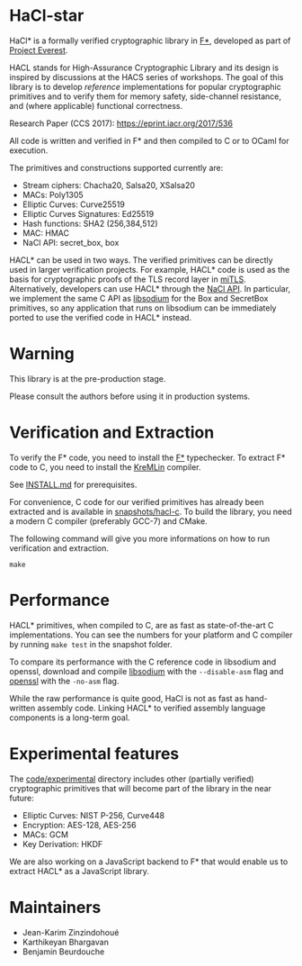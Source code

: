 HaCl-star
=========

HaCl* is a formally verified cryptographic library in [F\*],
developed as part of [Project Everest].

HACL stands for High-Assurance Cryptographic Library and its design is
inspired by discussions at the HACS series of workshops.
The goal of this library is to develop *reference* implementations
for popular cryptographic primitives and to verify them for memory safety,
side-channel resistance, and (where applicable) functional correctness.

Research Paper (CCS 2017): https://eprint.iacr.org/2017/536

All code is written and verified in F\* and then compiled to C or to
OCaml for execution.

The primitives and constructions supported currently are:

* Stream ciphers: Chacha20, Salsa20, XSalsa20
* MACs: Poly1305
* Elliptic Curves: Curve25519
* Elliptic Curves Signatures: Ed25519
* Hash functions: SHA2 (256,384,512)
* MAC: HMAC
* NaCl API: secret_box, box

HACL* can be used in two ways. The verified primitives can be directly
used in larger verification projects.  For example, HACL* code is used
as the basis for cryptographic proofs of the TLS record layer in
[miTLS].  Alternatively, developers can use HACL* through the [NaCl API].
In particular, we implement the same C API as [libsodium] for the
Box and SecretBox primitives, so any application that runs on
libsodium can be immediately ported to use the verified code in HACL*
instead.

[F\*]: https://github.com/FStarLang/FStar
[miTLS]: https://github.com/mitls/mitls-fstar
[NaCl API]: https://nacl.cr.yp.to
[libsodium]: https://github.com/jedisct1/libsodium
[Project Everest]: https://github.com/project-everest


# Warning

This library is at the pre-production stage.

Please consult the authors before using it in production systems.


# Verification and Extraction


To verify the F\* code, you need to install the [F\*] typechecker.
To extract F\* code to C, you need to install the [KreMLin] compiler.

See [INSTALL.md](INSTALL.md) for prerequisites.

For convenience, C code for our verified primitives has already been extracted
and is available in [snapshots/hacl-c](snapshots/hacl-c).
To build the library, you need a modern C compiler (preferably GCC-7) and CMake.

The following command will give you more informations on how to run verification and extraction.
```
make
```

[INSTALL.md]: https://github.com/mitls/hacl-star/INSTALL.md
[KreMLin]: https://github.com/FStarLang/kremlin


# Performance

HACL* primitives, when compiled to C, are as fast as state-of-the-art
C implementations. You can see the numbers for your platform and C compiler
by running `make test` in the snapshot folder.

To compare its performance with the C reference code in libsodium and openssl,
download and compile [libsodium] with the `--disable-asm` flag
and [openssl] with the `-no-asm` flag.

While the raw performance is quite good, HaCl is not as fast as hand-written
assembly code.  Linking HACL* to verified assembly language components
is a long-term goal.

[openssl]: https://github.com/openssl/openssl
[libsodium]: https://github.com/jedisct1/libsodium


# Experimental features

The [code/experimental](code/experimental) directory includes other (partially verified) cryptographic primitives that will become part of the library in the near future:
* Elliptic Curves: NIST P-256, Curve448
* Encryption: AES-128, AES-256
* MACs: GCM
* Key Derivation: HKDF

We are also working on a JavaScript backend to F* that would enable us to extract HACL* as a JavaScript library.


# Maintainers

* Jean-Karim Zinzindohoué
* Karthikeyan Bhargavan
* Benjamin Beurdouche
